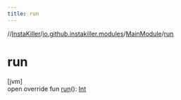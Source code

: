 ```yaml
---
title: run
---
```

//[InstaKiller](../../../index.html)/[io.github.instakiller.modules](../index.html)/[MainModule](index.html)/[run](run.html)



# run



[jvm]\
open override fun [run](run.html)(): [Int](https://kotlinlang.org/api/latest/jvm/stdlib/kotlin/-int/index.html)





